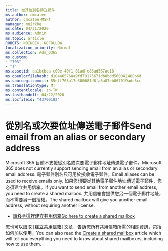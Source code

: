 ```yaml
---
title: 從其他別名傳送郵件
ms.author: cmcatee
author: cmcatee-MSFT
manager: mnirkhe
ms.date: 04/21/2020
ms.audience: Admin
ms.topic: article
ROBOTS: NOINDEX, NOFOLLOW
localization_priority: Normal
ms.collection: Adm_O365
ms.custom:
- "703"
- "1"
ms.assetid: aa1bcbea-c09e-40f1-81ad-e86ad567ae16
ms.openlocfilehash: d10446576aa9fd79175671db8bdd560041480b6d
ms.sourcegitcommit: 55eff703a17e500681d8fa6a87eb067019ade3cc
ms.translationtype: MT
ms.contentlocale: zh-TW
ms.lasthandoff: 04/22/2020
ms.locfileid: "43709182"
---
```

# <a name="send-email-from-an-alias-or-secondary-address"></a><span data-ttu-id="fa9e0-102">從別名或次要位址傳送電子郵件</span><span class="sxs-lookup"><span data-stu-id="fa9e0-102">Send email from an alias or secondary address</span></span>

<span data-ttu-id="fa9e0-103">Microsoft 365 目前不支援從別名或次要電子郵件地址傳送電子郵件。</span><span class="sxs-lookup"><span data-stu-id="fa9e0-103">Microsoft 365 does not currently support sending email from an alias or secondary email address.</span></span> <span data-ttu-id="fa9e0-104">電子郵件別名只可用於接收電子郵件。</span><span class="sxs-lookup"><span data-stu-id="fa9e0-104">Email aliases can be used to receive emails only.</span></span> <span data-ttu-id="fa9e0-105">如果您想要從其他電子郵件地址傳送電子郵件，您必須建立共用信箱。</span><span class="sxs-lookup"><span data-stu-id="fa9e0-105">If you want to send email from another email address, you need to create a shared mailbox.</span></span> <span data-ttu-id="fa9e0-106">共用信箱會提供您另一個電子郵件地址，而不需要另一個授權。</span><span class="sxs-lookup"><span data-stu-id="fa9e0-106">The shared mailbox will give you another email address, without requiring another license.</span></span>
  
- [<span data-ttu-id="fa9e0-107">請移至這裡建立共用信箱</span><span class="sxs-lookup"><span data-stu-id="fa9e0-107">Go here to create a shared mailbox</span></span>](https://portal.office.com/AdminPortal/Home#/AssistedGuide/addemailoptions)

<span data-ttu-id="fa9e0-108">您也可以讀取 [[建立共用信箱](https://docs.microsoft.com/office365/admin/email/create-a-shared-mailbox)] 文章，告訴您所有共用信箱所需的相關資訊，包括如何加以使用。</span><span class="sxs-lookup"><span data-stu-id="fa9e0-108">You can also read the [Create a shared mailbox](https://docs.microsoft.com/office365/admin/email/create-a-shared-mailbox) article which will tell you everything you need to know about shared mailboxes, including how to use them.</span></span>